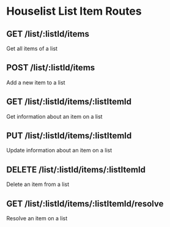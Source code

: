 # Houselist List Item Routes

## GET /list/:listId/items

Get all items of a list

## POST /list/:listId/items

Add a new item to a list

## GET /list/:listId/items/:listItemId

Get information about an item on a list

## PUT /list/:listId/items/:listItemId

Update information about an item on a list

## DELETE /list/:listId/items/:listItemId

Delete an item from a list

## GET /list/:listId/items/:listItemId/resolve

Resolve an item on a list
